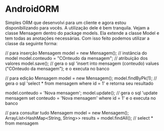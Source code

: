 AndroidORM
==========

Simples ORM que desenvolvi para um cliente e agora estou disponibilizando para vocês.
A utilização dele é bem tranquila.
Vejam a classe Mensagem dentro do package models. Ela extende a classe Model e tem todas as anotações necessárias.
Com isso feito podemos utilizar a classe da seguinte forma:

// para inserção
Mensagem model = new Mensagem(); // instância do model
model.conteudo = "COnteudo da mensagem"; // atribuição dos valores
model.save(); // gera o sql 'insert into mensagem (conteudo) values ("COnteudo da mensagem"); e o executa no banco 

// para edição
Mensagem model = new Mensagem();
model.findByPk(1); // gera o sql 'select * from mensagem where id = 1' e retorna seu resultado

model.conteudo = 'Nova mensagem';
model.update(); // gera o sql 'update mensagem set conteudo = 'Nova mensagem' where id = 1' e o executa no banco

// para consultar tudo
Mensagem model = new Mensagem();
ArrayList<HashMap<String, String>> results = model.findAll(); // select * from mensagem



